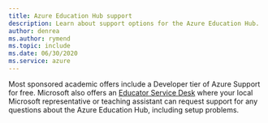 ```yaml
---
title: Azure Education Hub support
description: Learn about support options for the Azure Education Hub.
author: denrea
ms.author: rymend
ms.topic: include
ms.date: 06/30/2020
ms.service: azure
---
```


Most sponsored academic offers include a Developer tier of Azure Support for free. Microsoft also offers an [Educator Service Desk](mailto:azuredu@microsoft.com) where your local Microsoft representative or teaching assistant can request support for any questions about the Azure Education Hub, including setup problems.
